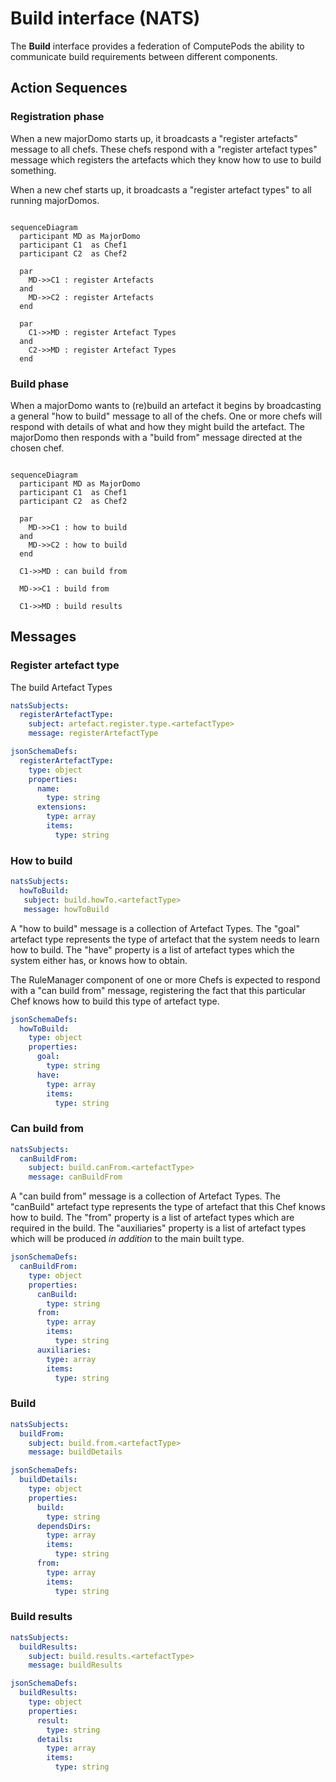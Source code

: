 # Build interface (NATS)

The **Build** interface provides a federation of ComputePods the ability
to communicate build requirements between different components.

## Action Sequences

### Registration phase

When a new majorDomo starts up, it broadcasts a "register artefacts"
message to all chefs. These chefs respond with a "register artefact types"
message which registers the artefacts which they know how to use to build
something.

When a new chef starts up, it broadcasts a "register artefact types" to
all running majorDomos.

```mermaid

sequenceDiagram
  participant MD as MajorDomo
  participant C1  as Chef1
  participant C2  as Chef2

  par
    MD->>C1 : register Artefacts
  and
    MD->>C2 : register Artefacts
  end

  par
    C1->>MD : register Artefact Types
  and
    C2->>MD : register Artefact Types
  end

```

### Build phase

When a majorDomo wants to (re)build an artefact it begins by broadcasting
a general "how to build" message to all of the chefs. One or more chefs
will respond with details of what and how they might build the artefact.
The majorDomo then responds with a "build from" message directed at the
chosen chef.

```mermaid

sequenceDiagram
  participant MD as MajorDomo
  participant C1  as Chef1
  participant C2  as Chef2

  par
    MD->>C1 : how to build
  and
    MD->>C2 : how to build
  end

  C1->>MD : can build from

  MD->>C1 : build from

  C1->>MD : build results
```

## Messages

### Register artefact type

The build Artefact Types

```yaml
natsSubjects:
  registerArtefactType:
    subject: artefact.register.type.<artefactType>
    message: registerArtefactType
```

```yaml
jsonSchemaDefs:
  registerArtefactType:
    type: object
    properties:
      name:
        type: string
      extensions:
        type: array
        items:
          type: string
```

### How to build

```yaml
natsSubjects:
  howToBuild:
   subject: build.howTo.<artefactType>
   message: howToBuild
```

A "how to build" message is a collection of Artefact Types. The "goal"
artefact type represents the type of artefact that the system needs to
learn how to build. The "have" property is a list of artefact types which
the system either has, or knows how to obtain.

The RuleManager component of one or more Chefs is expected to respond with
a "can build from" message, registering the fact that this particular Chef
knows how to build this type of artefact type.

```yaml
jsonSchemaDefs:
  howToBuild:
    type: object
    properties:
      goal:
        type: string
      have:
        type: array
        items:
          type: string
```

### Can build from

```yaml
natsSubjects:
  canBuildFrom:
    subject: build.canFrom.<artefactType>
    message: canBuildFrom
```

A "can build from" message is a collection of Artefact Types. The
"canBuild" artefact type represents the type of artefact that this Chef
knows how to build. The "from" property is a list of artefact types which
are required in the build. The "auxiliaries" property is a list of
artefact types which will be produced *in addition* to the main built
type.

```yaml
jsonSchemaDefs:
  canBuildFrom:
    type: object
    properties:
      canBuild:
        type: string
      from:
        type: array
        items:
          type: string
      auxiliaries:
        type: array
        items:
          type: string
```

### Build

```yaml
natsSubjects:
  buildFrom:
    subject: build.from.<artefactType>
    message: buildDetails
```

```yaml
jsonSchemaDefs:
  buildDetails:
    type: object
    properties:
      build:
        type: string
      dependsDirs:
        type: array
        items:
          type: string
      from:
        type: array
        items:
          type: string
```

### Build results

```yaml
natsSubjects:
  buildResults:
    subject: build.results.<artefactType>
    message: buildResults
```

```yaml
jsonSchemaDefs:
  buildResults:
    type: object
    properties:
      result:
        type: string
      details:
        type: array
        items:
          type: string
```
